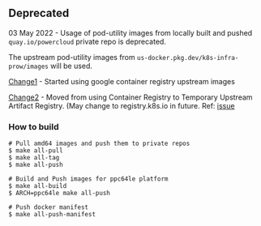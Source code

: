 ## Deprecated
03 May 2022 - Usage of pod-utility images from locally built and pushed `quay.io/powercloud` private repo is deprecated.

The upstream pod-utility images from `us-docker.pkg.dev/k8s-infra-prow/images` will be used.

[Change1](https://github.com/ppc64le-cloud/test-infra/pull/309/files#diff-d840b3456d7d17beb3ded91cf0ca9d6fd065baedb31a0a634b5101df3f7925d4L77) - Started using google container registry upstream images

[Change2](https://github.com/ppc64le-cloud/test-infra/pull/487/files#diff-d840b3456d7d17beb3ded91cf0ca9d6fd065baedb31a0a634b5101df3f7925d4R83) - Moved from using Container Registry to Temporary Upstream Artifact Registry. (May change to registry.k8s.io in future. Ref: [issue](https://github.com/kubernetes-sigs/prow/issues/113)

### How to build


```shell
# Pull amd64 images and push them to private repos
$ make all-pull
$ make all-tag
$ make all-push

# Build and Push images for ppc64le platform
$ make all-build
$ ARCH=ppc64le make all-push

# Push docker manifest
$ make all-push-manifest
```
